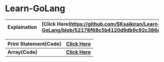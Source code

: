 # Learn-GoLang

| Explaination | [Click Here(https://github.com/SKsaikiran/Learn-GoLang/blob/52178f68c5b4120d9db9c92c386c53e82e36bcdc/Basics/Explaination.md) |
|:-------|:------------|

| Print Statement(Code) | [Click Here](https://github.com/SKsaikiran/Learn-GoLang/blob/474bd4876112e0c25d7439b58e744b1edb1243f7/Basics/hello.go) |
|:----------|:----------|
| **Array(Code)** | [**Click Here**](https://github.com/SKsaikiran/Learn-GoLang/blob/3ff8005907ffc4be0ea45ec2dcb61863a0e2e744/Basics/Array.go) |
